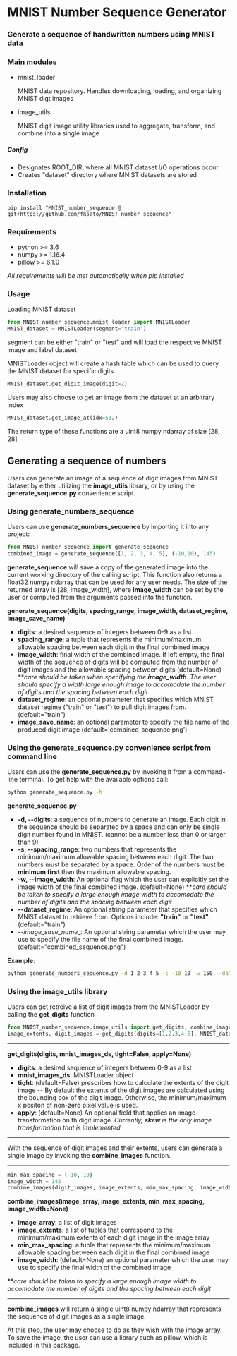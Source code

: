 # MNIST Number Sequence Generator
### Generate a sequence of handwritten numbers using MNIST data

### Main modules
* mnist_loader
    
    MNIST data repository. Handles downloading, loading, and organizing MNIST digt images
    
* image_utils

    MNIST digit image utility libraries used to aggregate, transform, and combine into a 
    single image
 
##### Config
* Designates ROOT_DIR, where all MNIST dataset I/O operations occur
* Creates "dataset" directory where MNIST datasets are stored
 
### Installation

```
pip install "MNIST_number_sequence @ git+https://github.com/fksato/MNIST_number_sequence"
```

### Requirements
* python >= 3.6
* numpy >= 1.16.4
* pillow >= 6.1.0

_All requirements will be met automatically when pip installed_

### Usage
Loading MNIST dataset
```python
from MNIST_number_sequence.mnist_loader import MNISTLoader
MNIST_dataset = MNISTLoader(segment="train")
```
segment can be either "train" or "test" and will load the respective MNIST image and label 
dataset

MNISTLoader object will create a hash table which can be used to query the MNIST dataset
 for specific digits
```python
MNIST_dataset.get_digit_image(digit=2)
```
Users may also choose to get an image from the dataset at an arbitrary index
```python
MNIST_dataset.get_image_at(idx=532)
```
The return type of these functions are a uint8 numpy ndarray of size [28, 28]

## Generating a sequence of numbers
Users can generate an image of a sequence of digit images from MNIST dataset by either 
utilizing the __image_utils__ library, or by using the __generate_sequence.py__ convenience 
script.

### Using __generate_numbers_sequence__ 
Users can use __generate_numbers_sequence__ by importing it into any project:
```python
from MNIST_number_sequence import generate_sequence
combined_image = generate_sequence([1, 2, 3, 4, 5], (-10,10), 145)
```
__generate_sequence__ will save a copy of the generated image into the current working directory of the calling script. 
This function also returns a float32 numpy ndarray that can be used for any user needs. The size of the returned array 
is [28, image_width], where __image_width__ can be set by the user or computed from the arguments passed into the 
function.

__generate_sequence(digits, spacing_range, image_width, dataset_regime, image_save_name)__
* __digits__: a desired sequence of integers between 0-9 as a list
* __spacing_range__: a tuple that represents the minimum/maximum allowable spacing between 
each digit in the final combined image
* __image_width__: final width of the combined image. If left empty, the final width of the sequence
 of digits will be computed from the number of digit images and the allowable spacing between digits 
 (default=None)
 **_care should be taken when specifying the __image_width__. The user should specify a width large 
enough image to accomodate the number of digits and the spacing between each digit_
* __dataset_regime__: an optional parameter that specifies which MNIST dataset regime ("train" or "test")
to pull digit images from. (default="train")
* __image_save_name__: an optional parameter to specify the file name of the produced digit image 
(default='combined_sequence.png')

### Using the __generate_sequence.py__ convenience script from command line
Users can use the __generate_sequence.py__ by invoking it from a command-line terminal.
To get help with the available options call:
```bash
python generate_sequence.py -h
```
__generate_sequence.py__ 
* __-d, --digits__: a sequence of numbers to generate an image. Each digit in the sequence 
should be separated by a space and can only be single digit number found in MNIST. 
(cannot be a number less than 0 or larger than 9)
* __-s, --spacing_range__: two numbers that represents the minimum/maximum allowable spacing 
between each digit. The two numbers must be separated by a space. Order of the numbers must 
be __minimum first__ then the maximum allowable spacing.
* __-w, --image_width__: An optional flag which the user can explicitly set the image width of 
the final combined image. (default=None)
**_care should be taken to specify a large enough image width to accomodate the number of 
digits and the spacing between each digit_
* __--dataset_regime__: An optional string parameter that specifies which MNIST 
dataset to retrieve from. Options include: __"train"__ or __"test"__. (default="train")
* _--image_save_name__: An optional string parameter which the user may use to specify the
 file name of the final combined image. (default="combined_sequence.png")
 
__Example__:
```bash
python generate_numbers_sequence.py -d 1 2 3 4 5 -s -10 10 -w 150 --dataset_regime "testing" --image_save_name "combined_12345.png"
```

### Using the __image_utils__ library
Users can get retreive a list of digit images from the MNISTLoader by calling the 
__get_digits__ function
```python
from MNIST_number_sequence.image_utils import get_digits, combine_images
image_extents, digit_images = get_digits(digits=[1,2,3,4,5], MNIST_dataset)
```
___
__get_digits(digits, mnist_images_ds, tight=False, apply=None)__

* __digits__: a desired sequence of integers between 0-9 as a list
* __mnist_images_ds__: MNISTLoader object
* __tight__: (default=False) prescribes how to calculate the extents of the digit image
-- By default the extents of the digit images are calculated using the bounding box of the 
digit image. Otherwise, the minimum/maximum x positon of non-zero pixel value is used.
* __apply__: (default=None) An optional field that applies an image transformation on 
th digit image. _Currently, __skew__ is the only image transformation that is implemented._
___

With the sequence of digit images and their extents, users can generate a single image 
by invoking the __combine_images__ function.
___
```python
min_max_spacing = (-10, 10)
image_width = 145
combine_images(digit_images, image_extents, min_max_spacing, image_width)
```
__combine_images(image_array, image_extents, min_max_spacing, image_width=None)__

* __image_array__: a list of digit images
* __image_extents__: a list of tuples that correspond to the minimum/maximum extents of 
each digit image in the image array
* __min_max_spacing__: a tuple that represents the minimum/maximum allowable spacing between 
each digit in the final combined image
* __image_width__: (default=None) an optional parameter which the user may use to specify 
the final width of the combined image

**_care should be taken to specify a large enough image width to accomodate the number of 
digits and the spacing between each digit_
___
__combine_images__ will return a single uint8 numpy ndarray that represents the sequence 
of digit images as a single image.

At this step, the user may choose to do as they wish with the image array. To save the image,
 the user can use a library such as pillow, which is included in this package.